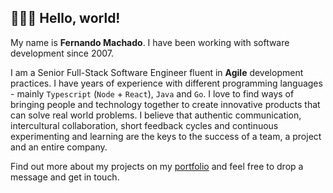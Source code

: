 ## 🧑🏽‍💻  Hello, world!

My name is **Fernando Machado**. I have been working with software development since 2007.

I am a Senior Full-Stack Software Engineer fluent in **Agile** development practices. I have years of experience with different programming languages - mainly `Typescript` (`Node` + `React`), `Java` and `Go`. I love to find ways of bringing people and technology together to create innovative products that can solve real world problems. I believe that authentic communication, intercultural collaboration, short feedback cycles and continuous experimenting and learning are the keys to the success of a team, a project and an entire company.

Find out more about my projects on my [portfolio](https://fer-nando-machado.github.io/) and feel free to drop a message and get in touch.
